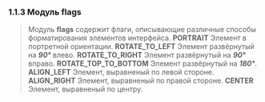 ### 1.1.3 Модуль flags ###
> Модуль **flags** содержит флаги, описывающие различные способы форматирования элементов интерфейса.
**PORTRAIT**
> Элемент в портретной ориентации.
**ROTATE\_TO\_LEFT**
> Элемент развёрнутый на _**90°**_ влево.
**ROTATE\_TO\_RIGHT**
> Элемент развёрнутый на _**90°**_ вправо.
**ROTATE\_TOP\_TO\_BOTTOM**
> Элемент развёрнутый на _**180°**_.
**ALIGN\_LEFT**
> Элемент, выравненый по левой стороне.
**ALIGN\_RIGHT**
> Элемент, выравненый по правой стороне.
**CENTER**
> Элемент, выравненый по центру.